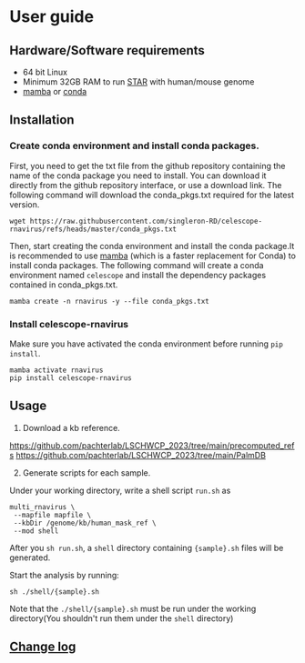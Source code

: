 # User guide

## Hardware/Software requirements

- 64 bit Linux
- Minimum 32GB RAM to run [STAR](https://github.com/alexdobin/STAR) with human/mouse genome
- [mamba](https://mamba.readthedocs.io/en/latest/installation/mamba-installation.html) or [conda](https://anaconda.org/anaconda/conda)

## Installation

### Create conda environment and install conda packages. 
First, you need to get the txt file from the github repository containing the name of the conda package you need to install. You can download it directly from the github repository interface, or use a download link.
The following command will download the conda_pkgs.txt required for the latest version.
```
wget https://raw.githubusercontent.com/singleron-RD/celescope-rnavirus/refs/heads/master/conda_pkgs.txt
```

Then, start creating the conda environment and install the conda package.It is recommended to use [mamba](https://mamba.readthedocs.io/en/latest/installation/mamba-installation.html) (which is a faster replacement for Conda) to install conda packages.
The following command will create a conda environment named `celescope` and install the dependency packages contained in conda_pkgs.txt.
```
mamba create -n rnavirus -y --file conda_pkgs.txt
```

### Install celescope-rnavirus

Make sure you have activated the conda environment before running `pip install`.
```
mamba activate rnavirus
pip install celescope-rnavirus
```

## Usage

1. Download a kb reference.

https://github.com/pachterlab/LSCHWCP_2023/tree/main/precomputed_refs
https://github.com/pachterlab/LSCHWCP_2023/tree/main/PalmDB

2. Generate scripts for each sample.

Under your working directory, write a shell script `run.sh` as
```
multi_rnavirus \
 --mapfile mapfile \
 --kbDir /genome/kb/human_mask_ref \
 --mod shell
```

After you `sh run.sh`, a `shell` directory containing `{sample}.sh` files will be generated.

Start the analysis by running:
```
sh ./shell/{sample}.sh
```
Note that the `./shell/{sample}.sh` must be run under the working directory(You shouldn't run them under the `shell` directory)

## [Change log](./CHANGELOG.md)




 

